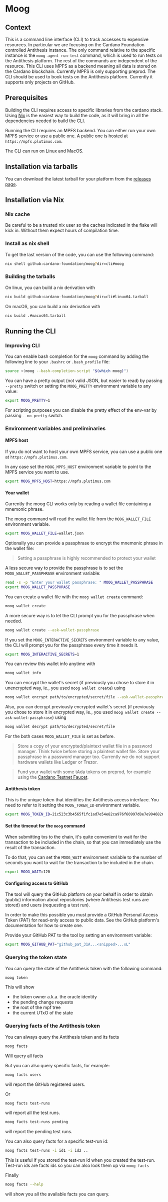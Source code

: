 # Moog

## Context

This is a command line interface (CLI) to track accesses to expensive resources. In particular we are focusing on the Cardano Foundation controlled Antithesis instance. The only command relative to the specific instance  is the `moog agent run-test` command, which is used to run tests on the Antithesis platform. The rest of the commands are independent of the resource. This CLI uses MPFS as a backend meaning all data is stored on the Cardano blockchain. Currently MPFS is only supporting preprod.
The CLI should be used to book tests on the Antithesis platform. Currently it supports only projects on GitHub.

## Prerequisites

Building the CLI requires access to specific libraries from the cardano stack. Using [Nix](https://nixos.org/download.html) is the easiest way to build the code, as it will bring in all the dependencies needed to build the CLI.

Running the CLI requires an MPFS backend. You can either run your own MPFS service or use a public one. A public one is hosted at `https://mpfs.plutimus.com`.

The CLI can run on Linux and MacOS.

## Installation via tarballs

You can download the latest tarball for your platform from the [releases page](https://github.com/cardano-foundation/moog/releases).

## Installation via Nix

### Nix cache

Be careful to be a trusted nix user so the caches indicated in the flake will kick in. Without them expect hours of compilation time.

### Install as nix shell

To get the last version of the code, you can use the following command:

```bash
nix shell github:cardano-foundation/moog?dir=cli#moog
```

### Building the tarballs

On linux, you can build a nix derivation with

```bash
nix build github:cardano-foundation/moog?dir=cli#linux64.tarball
```

On macOS, you can build a nix derivation with

```bash
nix build .#macos64.tarball
```

## Running the CLI

### Improving CLI

You can enable bash completion for the `moog` command by adding the following line to your `.bashrc` or `.bash_profile` file:
```bash
source <(moog --bash-completion-script "$(which moog)")
```

You can have a pretty output (not valid JSON,  but easier to read) by passing `--pretty` switch or setting the `MOOG_PRETTY` environment variable to any value:
```bash
export MOOG_PRETTY=1
```

For scripting purposes you can disable the pretty effect of the env-var by passing `--no-pretty` switch.

### Environment variables and preliminaries

#### MPFS host
If you do not want to host your own MPFS service, you can use a public one at `https://mpfs.plutimus.com`.

In any case set the `MOOG_MPFS_HOST` environment variable to point to the MPFS service you want to use.

```bash
export MOOG_MPFS_HOST=https://mpfs.plutimus.com
```

#### Your wallet

Currently the moog CLI works only by reading a wallet file containing a mnemonic phrase.

The moog command will read the wallet file from the `MOOG_WALLET_FILE` environment variable.

```bash
export MOOG_WALLET_FILE=wallet.json
```

Optionally you can provide a passphrase to encrypt the mnemonic phrase in the wallet file:

> Setting a passphrase is highly recommended to protect your wallet

A less secure way to provide the passphrase is to set the `MOOG_WALLET_PASSPHRASE` environment variable:

```bash
read -s -p "Enter your wallet passphrase: " MOOG_WALLET_PASSPHRASE
export MOOG_WALLET_PASSPHRASE
```
You can create a wallet file with the `moog wallet create` command:

```bash
moog wallet create
```

A more secure way is to let the CLI prompt you for the passphrase when needed.

```bash
moog wallet create --ask-wallet-passphrase
```

If you set the `MOOG_INTERACTIVE_SECRETS` environment variable to any value, the CLI will prompt you for the passphrase every time it needs it.

```bash
export MOOG_INTERACTIVE_SECRETS=1
```

You can review this wallet info anytime with

```bash
moog wallet info
```

You can encrypt the wallet's secret (if previously you chose to store it in unencrypted way, ie., you used `moog wallet create`) using

``` bash
moog wallet encrypt path/to/encrypted/secret/file --ask-wallet-passphrase
```

Also, you can decrypt previously encrypted wallet's secret (if previously you chose to store it in encrypted way, ie., you used `moog wallet create --ask-wallet-passphrase`) using

``` bash
moog wallet decrypt path/to/decrypted/secret/file
```

For the both cases `MOOG_WALLET_FILE` is set as before.

>  Store a copy of your encrypted/plaintext wallet file in a password manager. Think twice before storing a plaintext wallet file. Store your passphrase in a password manager too. Currently we do not support hardware wallets like Ledger or Trezor.

> Fund your wallet with some tAda tokens on preprod, for example using the [Cardano Testnet Faucet](https://docs.cardano.org/cardano-testnets/tools/faucet/).


#### Antithesis token

This is the unique token that identifies the Antithesis access interface. You need to refer to it setting the `MOOG_TOKEN_ID` environment variable.

```bash
export MOOG_TOKEN_ID=21c523c3b4565f1fc1ad7e54e82ca976f60997d8e7e9946826813fabf341069b
```

#### Set the timeout for the `moog` command

When submitting txs to the chain, it's quite convenient to wait for the transaction to be included in the chain, so that you can immediately use the result of the transaction.

To do that, you can set the `MOOG_WAIT` environment variable to the number of seconds you want to wait for the transaction to be included in the chain.

```bash
export MOOG_WAIT=120
```

#### Configuring access to GitHub

The tool will query the GitHub platform on your behalf in order to obtain (public) information about repositories (where Antithesis test runs are stored) and users (requesting a test run).

In order to make this possible you must provide a GitHub Personal Access Token (PAT) for read-only access to public data. See the GitHub platform's documentation for how to create one.

Provide your GitHub PAT to the tool by setting an environment variable:

```bash
export MOOG_GITHUB_PAT="github_pat_31A...<snipped>...xL"
```

### Querying the token state

You can query the state of the Antithesis token with the following command:

```bash
moog token
```

This will show
- the token owner a.k.a. the oracle identity
- the pending change requests
- the root of the mpf tree
- the current UTxO of the state

### Querying facts of the Antithesis token

You can always query the Antithesis token and its facts

```bash
moog facts
```

Will query all facts

But you can also query specific facts, for example:

```bash
moog facts users
```
will report the GitHub registered users.

Or

```bash
moog facts test-runs
```
will report all the test runs.


```bash
moog facts test-runs pending
```
will report the pending test runs.

You can also query facts for a specific test-run id:

```bash
moog facts test-runs -i id1 -i id2 ..
```

This is useful if you stored the test-run id when you created the test-run.
Test-run ids are facts ids so you can also look them up via `moog facts`

Finally

```bash
moog facts --help
```
will show you all the available facts you can query.
